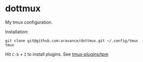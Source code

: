 dottmux
=======

My tmux configuration.

Installation:

    git clone git@github.com:aravance/dottmux.git ~/.config/tmux
    tmux

Hit `C-b` + `I` to install plugins. See [tmux-plugins/tpm](https://github.com/tmux-plugins/tpm)
